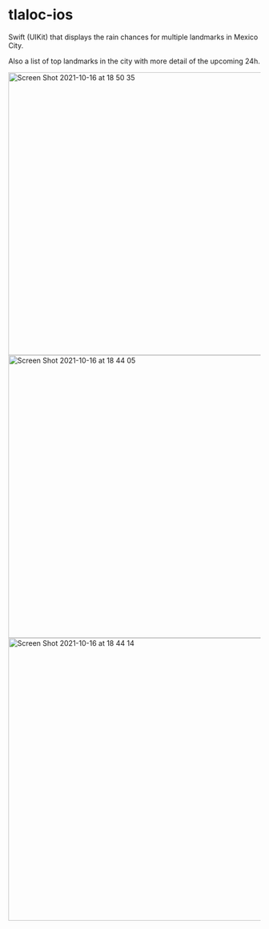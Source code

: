 # tlaloc-ios

Swift (UIKit) that displays the rain chances for multiple landmarks in Mexico City.

Also a list of top landmarks in the city with more detail of the upcoming 24h.

<img width="564" alt="Screen Shot 2021-10-16 at 18 50 35" src="https://user-images.githubusercontent.com/1660748/137604835-0a17fde8-9bb1-477d-ac64-4812ea16b04b.png">
<img width="564" alt="Screen Shot 2021-10-16 at 18 44 05" src="https://user-images.githubusercontent.com/1660748/137604838-99d0535f-f1c9-4e94-9be9-61fd1080c123.png">
<img width="564" alt="Screen Shot 2021-10-16 at 18 44 14" src="https://user-images.githubusercontent.com/1660748/137604839-f7eae3fd-a735-4c93-bf59-281ff8b06613.png">
